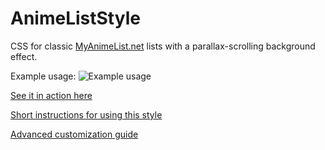 # AnimeListStyle
CSS for classic [MyAnimeList.net](https://myanimelist.net) lists with a parallax-scrolling background effect. 

Example usage:
![Example usage](https://i.imgur.com/nLm6uA8.gif)

[See it in action here](https://myanimelist.net/animelist/acm3212002)

[Short instructions for using this style](https://github.com/acm321/AnimeListStyle/wiki/How-to-use-this-style)

[Advanced customization guide](https://github.com/acm321/AnimeListStyle/wiki/Advanced-Customization)


